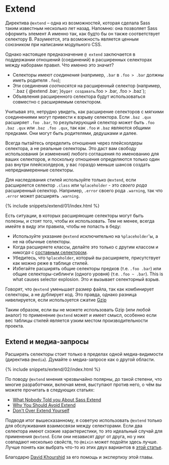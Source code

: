 
# Extend

Директива `@extend` – одна из возможностей, которая сделала Sass таким известным несколько лет назад. Напомню: она позволяет Sass оформить элемент A именно так, как будто бы он также соответствует селектору B. Разумеется, эта возможность является ценным союзником при написании модульного CSS.

Однако настоящее предназначение `@ extend` заключается в поддержании отношений (соединений) в расширенных селекторах между наборами правил. Что именно это значит?

- Селекторы имеют *соединения* (например, `.bar` в `.foo > .bar` должны иметь родителя `.foo`);
- Эти соединения *соотносятся* на расширенный селектор (например, ``.baz { @extend .bar; }` будет создавать `.foo > .bar, .foo > .baz`);
- Объявления расширенного селектора будут использоваться совместно с расширяемым селектором.

Учитывая это, нетрудно увидеть, как расширение селекторов с мягкими соединениями могут привести к взрыву селектора. Если `.baz .qux` расширяет `.foo .bar`, то результирующий селектор может быть `.foo .baz .qux` или `.baz .foo .qux`, так как `.foo` и `.baz` являются общими предками. Они могут быть родителями, дедушками и далее.

Всегда пытайтесь определить отношения через плейсхолдеры селектора, а не реальные селекторы. Это даст вам свободу использования (и изменения) любого соглашения по именованию для ваших селекторов, и поскольку отношения определяются только один раз внутри плейсхолдеров, у вас гораздо меньше шансов создать непреднамеренные селекторы.

Для наследования стилей используйте только `@extend`, если расширяется селектор `.class` или `%placeholder` - это _своего рода_ расширенный селектор. Например, `.error` своего рода `.warning`, так что `.error` может расширять `.warning`.

{% include snippets/extend/01/index.html %}

Есть ситуации, в которых расширяющие селекторы могут быть полезны, и стоят того, чтобы их использовать. Тем не менее, всегда имейте в виду эти правила, чтобы не попасть в беду:

* Используйте указание `@extend` исключительно на `%placeholder`'ы, а не на обычные селекторы.
* Когда расширяете классы, делайте это только с другим классом и _никогда_ с [составным селектором](https://www.w3.org/TR/selectors4/#syntax).
* Убедитесь, что `%placeholder`, который вы расширяете, присутствует как можно реже в таблице стилей.
* Избегайте расширять общие селекторы предков (т.е. `.foo .bar`) или общие селекторы-сиблинги (одного уровня) (т.е. `.foo ~ .bar`). This is what causes selector explosion. Это и вызывает селекторный взрыв.

<div class="note">
  <p>Говорят, что <code>@extend</code> уменьшает размер файла, так как комбинирует селекторы, а не дублирует код. Это правда, однако разница нивелируется, если используется сжатие <a href="https://en.wikipedia.org/wiki/Gzip">Gzip</a></p>
  <p>Таким образом, если вы не можете использовать Gzip (или любой аналог) то применение <code>@extend</code> может и имеет смысл, особенно если вес таблицы стилей является узким местом производительности проекта.</p>
</div>

## Extend и медиа-запросы

Расширять селекторы стоит только в пределах одной медиа-видимости (директива `@media`). Думайте о медиа-запросе как о другой области.

{% include snippets/extend/02/index.html %}

По поводу `@extend` мнения чрезвычайно полярны, до такой степени, что многие разработчики, включая меня, выступают против него, о чём вы можете прочитать в следующих статьях:

* [What Nobody Told you About Sass Extend](https://www.sitepoint.com/sass-extend-nobody-told-you/)
* [Why You Should Avoid Extend](https://www.sitepoint.com/avoid-sass-extend/)
* [Don't Over Extend Yourself](https://pressupinc.com/blog/2014/11/dont-overextend-yourself-in-sass/)

Подводя итог вышесказанному, я советую использовать `@extend` только для обслуживания взаимосвязи между селекторами. Если два селектора имеют схожие характеристики, то это идеальный случай для применения `@extend`. Если они независят друг от друга, но у них совпадают несколько свойств, то `@mixin` может подойти здесь лучше. Лучше понять как выбрать что-то из этих двух вариантов в [этой статье](https://csswizardry.com/2014/11/when-to-use-extend-when-to-use-a-mixin/).

<div class="note">
  <p>Благодарю <a href="https://twitter.com/davidkpiano">David Khourshid</a> за его помощь и экспертизу этой главы.</p>
</div>
